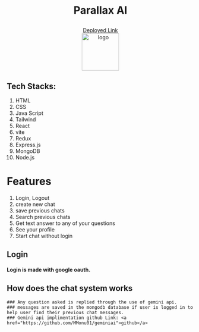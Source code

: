 # <p align="center" >Parallax AI</p>  
  <div align="center" ><a href="https://parallaxai-iq.cyclic.app">Deployed Link</a></div>
  
  <div align="center"> <img width="100px" height="100px" margin="20px" src="https://lh3.googleusercontent.com/a/ACg8ocJz_3Fut3nwlEeUULyzM5Z8zmSUn-qLokS3zrxtBoyspw=s432-c-no" alt="logo"></div>


## Tech Stacks:
   1. HTML
   2. CSS
   3. Java Script
   4. Tailwind
   5. React
   6. vite
   7. Redux
   8. Express.js
   9. MongoDB
   10. Node.js
   
   
# Features
   1. Login, Logout
   2. create new chat
   3. save previous chats
   4. Search previous chats
   3. Get text answer to any of your questions
   4. See your profile
   5. Start chat without login
   

   
   ## Login
   #### Login is made with google oauth.
   

  
   ## How does the chat system works
    ### Any question asked is replied through the use of gemini api.
    ### messages are saved in the mongodb database if user is logged in to help user find their previous chat messages.
    ### Gemini api implimentation github Link: <a href="https://github.com/MMonu01/geminiai">github</a>
   
   
   
   
